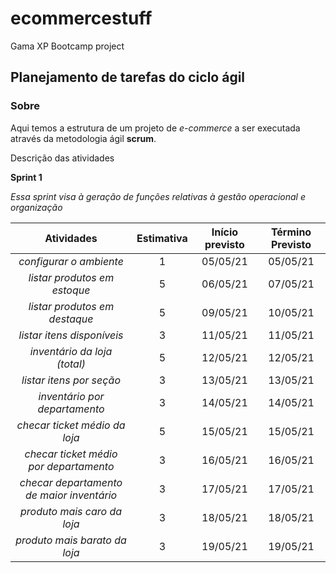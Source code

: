 # ecommercestuff
Gama XP Bootcamp project
## Planejamento de tarefas do ciclo ágil

### Sobre 
Aqui temos a estrutura de um projeto de *e-commerce* a ser executada através da metodologia ágil **scrum**.

Descrição das atividades

**Sprint 1**

*Essa sprint visa à geração de funções relativas à gestão operacional e organização*

|                 Atividades                | Estimativa | Início previsto | Término Previsto |
|:-----------------------------------------:|:----------:|:---------------:|:----------------:|
|          *configurar o ambiente*          |      1     |     05/05/21    |     05/05/21     |
|        *listar produtos em estoque*       |      5     |     06/05/21    |     07/05/21     |
|       *listar produtos em destaque*       |      5     |     09/05/21    |     10/05/21     |
|         *listar itens disponíveis*        |      3     |     11/05/21    |     11/05/21     |
|        *inventário da loja (total)*       |      5     |     12/05/21    |     12/05/21     |
|          *listar itens por seção*         |      3     |     13/05/21    |     13/05/21     |
|       *inventário por departamento*       |      3     |     14/05/21    |     14/05/21     |
|       *checar ticket médio da loja*       |      5     |     15/05/21    |     15/05/21     |
|   *checar ticket médio por departamento*  |      3     |     16/05/21    |     16/05/21     |
| *checar departamento de maior inventário* |      3     |     17/05/21    |     17/05/21     |
|        *produto mais caro da loja*        |      3     |     18/05/21    |     18/05/21     |
|       *produto mais barato da loja*       |      3     |     19/05/21    |     19/05/21     |
